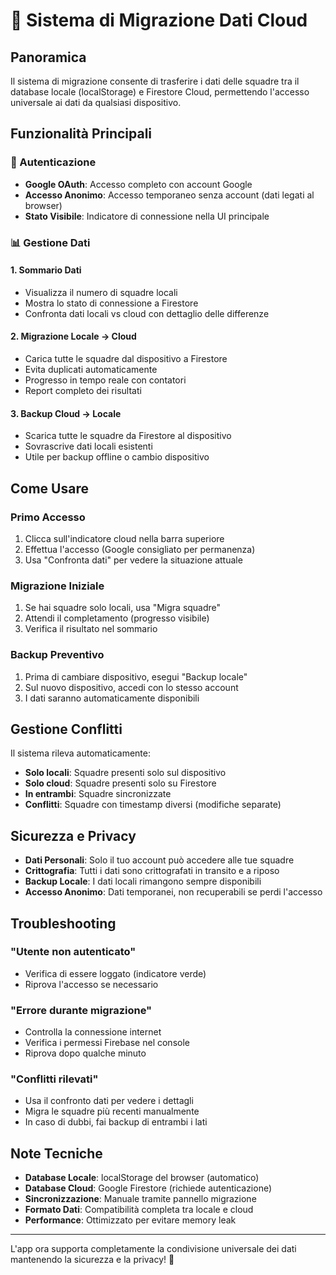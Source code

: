 # 🔄 Sistema di Migrazione Dati Cloud

## Panoramica

Il sistema di migrazione consente di trasferire i dati delle squadre tra il database locale (localStorage) e Firestore Cloud, permettendo l'accesso universale ai dati da qualsiasi dispositivo.

## Funzionalità Principali

### 🔐 Autenticazione
- **Google OAuth**: Accesso completo con account Google
- **Accesso Anonimo**: Accesso temporaneo senza account (dati legati al browser)
- **Stato Visibile**: Indicatore di connessione nella UI principale

### 📊 Gestione Dati

#### 1. Sommario Dati
- Visualizza il numero di squadre locali
- Mostra lo stato di connessione a Firestore
- Confronta dati locali vs cloud con dettaglio delle differenze

#### 2. Migrazione Locale → Cloud
- Carica tutte le squadre dal dispositivo a Firestore
- Evita duplicati automaticamente
- Progresso in tempo reale con contatori
- Report completo dei risultati

#### 3. Backup Cloud → Locale  
- Scarica tutte le squadre da Firestore al dispositivo
- Sovrascrive dati locali esistenti
- Utile per backup offline o cambio dispositivo

## Come Usare

### Primo Accesso
1. Clicca sull'indicatore cloud nella barra superiore
2. Effettua l'accesso (Google consigliato per permanenza)
3. Usa "Confronta dati" per vedere la situazione attuale

### Migrazione Iniziale
1. Se hai squadre solo locali, usa "Migra squadre" 
2. Attendi il completamento (progresso visibile)
3. Verifica il risultato nel sommario

### Backup Preventivo
1. Prima di cambiare dispositivo, esegui "Backup locale"
2. Sul nuovo dispositivo, accedi con lo stesso account
3. I dati saranno automaticamente disponibili

## Gestione Conflitti

Il sistema rileva automaticamente:
- **Solo locali**: Squadre presenti solo sul dispositivo
- **Solo cloud**: Squadre presenti solo su Firestore  
- **In entrambi**: Squadre sincronizzate
- **Conflitti**: Squadre con timestamp diversi (modifiche separate)

## Sicurezza e Privacy

- **Dati Personali**: Solo il tuo account può accedere alle tue squadre
- **Crittografia**: Tutti i dati sono crittografati in transito e a riposo
- **Backup Locale**: I dati locali rimangono sempre disponibili
- **Accesso Anonimo**: Dati temporanei, non recuperabili se perdi l'accesso

## Troubleshooting

### "Utente non autenticato"
- Verifica di essere loggato (indicatore verde)
- Riprova l'accesso se necessario

### "Errore durante migrazione"  
- Controlla la connessione internet
- Verifica i permessi Firebase nel console
- Riprova dopo qualche minuto

### "Conflitti rilevati"
- Usa il confronto dati per vedere i dettagli
- Migra le squadre più recenti manualmente
- In caso di dubbi, fai backup di entrambi i lati

## Note Tecniche

- **Database Locale**: localStorage del browser (automatico)
- **Database Cloud**: Google Firestore (richiede autenticazione) 
- **Sincronizzazione**: Manuale tramite pannello migrazione
- **Formato Dati**: Compatibilità completa tra locale e cloud
- **Performance**: Ottimizzato per evitare memory leak

---

L'app ora supporta completamente la condivisione universale dei dati mantenendo la sicurezza e la privacy! 🎉